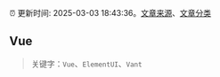 :alarm_clock: 更新时间: 2025-03-03 18:43:36。[文章来源](/README.md)、[文章分类](/TAGS.md)

## Vue


> 关键字：`Vue`、`ElementUI`、`Vant`



